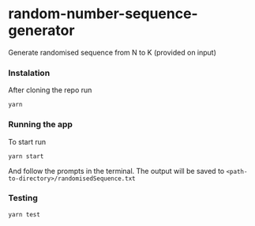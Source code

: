 # random-number-sequence-generator

Generate randomised sequence from N to K (provided on input)

### Instalation

After cloning the repo run

```
yarn
```

### Running the app

To start run

```
yarn start
```

And follow the prompts in the terminal. The output will be saved to `<path-to-directory>/randomisedSequence.txt`

### Testing

```
yarn test
```
